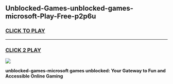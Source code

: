
## Unblocked-Games-unblocked-games-microsoft-Play-Free-p2p6u
<h3>
<a href="https://premium76.site?title=unblocked-games-microsoft&ref=12A">CLICK TO PLAY</a></h3>
<hr>

<h3>
<a href="https://premium76.site?title=unblocked-games-microsoft&ref=12A">CLICK 2 PLAY</a>
  
</h3>

<a href="https://premium76.site?title=unblocked-games-microsoft&ref=12A"><img src="https://clearcache.store/games.png"></a>


**unblocked-games-microsoft games unblocked: Your Gateway to Fun and Accessible Online Gaming**
